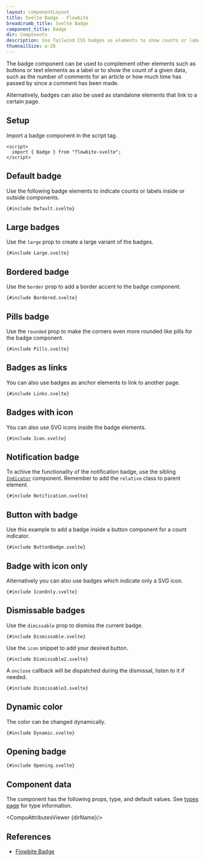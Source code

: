 ```yaml
---
layout: componentLayout
title: Svelte Badge - Flowbite
breadcrumb_title: Svelte Badge
component_title: Badge
dir: Components
description: Use Tailwind CSS badges as elements to show counts or labels separately or inside other components
thumnailSize: w-28
---
```


<script>
  import { CompoAttributesViewer, GitHubCompoLinks, toKebabCase } from '../../utils'
  import { P, A } from 'flowbite-svelte'
  const dirName = toKebabCase(component_title)
</script>

The badge component can be used to complement other elements such as buttons or text elements as a label or to show the count of a given data, such as the number of comments for an article or how much time has passed by since a comment has been made.

Alternatively, badges can also be used as standalone elements that link to a certain page.

## Setup

Import a badge component in the script tag.

```svelte example hideOutput
<script>
  import { Badge } from "flowbite-svelte";
</script>
```

## Default badge

Use the following badge elements to indicate counts or labels inside or outside components.

```svelte example class="flex flex-wrap gap-2" hideScript hideResponsiveButtons
{#include Default.svelte}
```

## Large badges

Use the `large` prop to create a large variant of the badges.

```svelte example class="flex flex-wrap gap-2" hideScript hideResponsiveButtons
{#include Large.svelte}
```

## Bordered badge

Use the `border` prop to add a border accent to the badge component.

```svelte example class="flex flex-wrap gap-2" hideScript hideResponsiveButtons
{#include Bordered.svelte}
```

## Pills badge

Use the `rounded` prop to make the corners even more rounded like pills for the badge component.

```svelte example class="flex flex-wrap gap-2" hideScript hideResponsiveButtons
{#include Pills.svelte}
```

## Badges as links

You can also use badges as anchor elements to link to another page.

```svelte example class="flex flex-wrap gap-2" hideScript hideResponsiveButtons
{#include Links.svelte}
```

## Badges with icon

You can also use SVG icons inside the badge elements.

```svelte example class="flex flex-wrap gap-2" hideResponsiveButtons
{#include Icon.svelte}
```

## Notification badge

To achive the functionality of the notification badge, use the sibling [`Indicator`](/docs/components/indicators) component. Remember to add the `relative` class to parent element.

```svelte example class="flex flex-wrap gap-4" hideResponsiveButtons
{#include Notification.svelte}
```

## Button with badge

Use this example to add a badge inside a button component for a count indicator.

```svelte example class="flex flex-wrap gap-4" hideResponsiveButtons
{#include ButtonBadge.svelte}
```

## Badge with icon only

Alternatively you can also use badges which indicate only a SVG icon.

```svelte example hideScript hideResponsiveButtons
{#include IconOnly.svelte}
```

## Dismissable badges

Use the `dimissable` prop to dismiss the current badge.

```svelte example class="flex flex-wrap gap-4" hideScript hideResponsiveButtons
{#include Dismissable.svelte}
```

Use the `icon` snippet to add your desired button.

```svelte example class="gap-4"
{#include Dismissable2.svelte}
```

A `onclose` callback will be dispatched during the dismissal, listen to it if needed.

```svelte example class="gap-4"
{#include Dismissable3.svelte}
```

## Dynamic color

The color can be changed dynamically.

```svelte example class="flex flex-wrap gap-4" hideResponsiveButtons
{#include Dynamic.svelte}
```

## Opening badge

```svelte example
{#include Opening.svelte}
```

## Component data

The component has the following props, type, and default values. See [types page](/docs/pages/typescript) for type information.

<CompoAttributesViewer {dirName}/>

## References

- [Flowbite Badge](https://flowbite.com/docs/components/badge/)

<GitHubCompoLinks />
